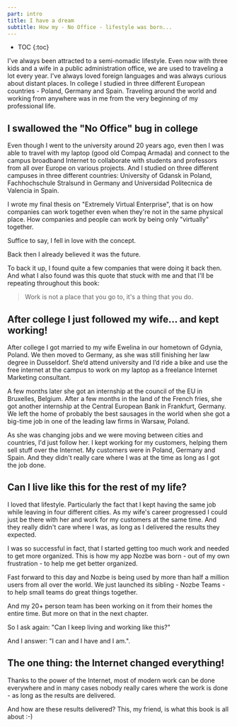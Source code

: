 ```yaml
---
part: intro
title: I have a dream
subtitle: How my - No Office - lifestyle was born...
---
```


* TOC
{:toc}

I've always been attracted to a semi-nomadic lifestyle. Even now with three kids and a wife in a public administration office, we are used to traveling a lot every year. I've always loved foreign languages and was always curious about distant places. In college I studied in three different European countries - Poland, Germany and Spain. Traveling around the world and working from anywhere was in me from the very beginning of my professional life.

## I swallowed the "No Office" bug in college

Even though I went to the university around 20 years ago, even then I was able to travel with my laptop (good old Compaq Armada) and connect to the campus broadband Internet to collaborate with students and professors from all over Europe on various projects. And I studied on three different campuses in three different countries: University of Gdansk in Poland, Fachhochschule Stralsund in Germany and Universidad Politecnica de Valencia in Spain.

I wrote my final thesis on "Extremely Virtual Enterprise", that is on how companies can work together even when they're not in the same physical place. How companies and people can work by being only "virtually" together.

Suffice to say, I fell in love with the concept.

Back then I already believed it was the future.

To back it up, I found quite a few companies that were doing it back then. And what I also found was this quote that stuck with me and that I'll be repeating throughout this book:

> Work is not a place that you go to, it's a thing that you do.

## After college I just followed my wife... and kept working!

After college I got married to my wife Ewelina in our hometown of Gdynia, Poland. We then moved to Germany, as she was still finishing her law degree in Dusseldorf. She’d attend university and I’d ride a bike and use the free internet at the campus to work on my laptop as a freelance Internet Marketing consultant.

A few months later she got an internship at the council of the EU in Bruxelles, Belgium. After a few months in the land of the French fries, she got another internship at the Central European Bank in Frankfurt, Germany. We left the home of probably the best sausages in the world when she got a big-time job in one of the leading law firms in Warsaw, Poland.

As she was changing jobs and we were moving between cities and countries, I'd just follow her. I kept working for my customers, helping them sell stuff over the Internet. My customers were in Poland, Germany and Spain. And they didn't really care where I was at the time as long as I got the job done.

## Can I live like this for the rest of my life?

I loved that lifestyle. Particularly the fact that I kept having the same job while leaving in four different cities. As my wife's career progressed I could just be there with her and work for my customers at the same time. And they really didn't care where I was, as long as I delivered the results they expected.

I was so successful in fact, that I started getting too much work and needed to get more organized. This is how my app Nozbe was born - out of my own frustration - to help me get better organized.

Fast forward to this day and Nozbe is being used by more than half a million users from all over the world. We just launched its sibling - Nozbe Teams - to help small teams do great things together.

And my 20+ person team has been working on it from their homes the entire time. But more on that in the next chapter.

So I ask again: "Can I keep living and working like this?"

And I answer: "I can and I have and I am.".

## The one thing: the Internet changed everything!

Thanks to the power of the Internet, most of modern work can be done everywhere and in many cases nobody really cares where the work is done - as long as the results are delivered.

And how are these results delivered? This, my friend, is what this book is all about :-)
